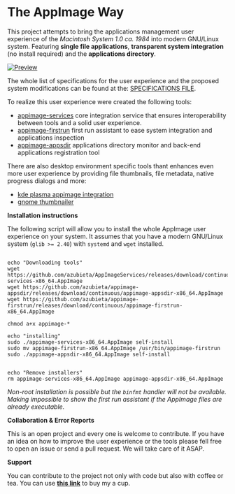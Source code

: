 # The AppImage Way

This project attempts to bring the applications management user experience of the *Macintosh 
System 1.0 ca. 1984* into modern GNU/Linux system. Featuring **single file applications**, 
**transparent system integration** (no install required) and the **applications directory**.

[![Preview](https://img.youtube.com/vi/UPQ44LUxBTM/sddefault.jpg)](https://www.youtube.com/watch?v=UPQ44LUxBTM "The AppImage Way in action")


The whole list of specifications for the user experience and the proposed system modifications 
can be found at the: [SPECIFICATIONS FILE](https://github.com/azubieta/TheAppImageWay/blob/master/SPECIFICATION.md).

To realize this user experience were created the following tools:
- [appimage-services](https://github.com/azubieta/AppImageServices) core integration service that ensures interoperability
 between tools and a solid user experience.
- [appimage-firstrun](https://github.com/azubieta/appimage-firstrun) first run assistant to ease system integration and applications inspection
- [appimage-appsdir](https://github.com/azubieta/appimage-appsdir) applications directory monitor and back-end applications 
registration tool

There are also desktop environment specific tools thant enhances even more user experience
by providing file thumbnails, file metadata, native progress dialogs and more:
- [kde plasma appimage integration](https://github.com/azubieta/plasma-appimage-integration)
- [gnome thumbnailer](https://github.com/azubieta/appimage-gnome-thumbnailer)


**Installation instructions**

The following script will allow you to install the whole AppImage user experience on your 
system. It assumes that you have a modern GNU/Linux system (`glib >= 2.40`) with `systemd` 
and `wget` installed. 

 
```

echo "Downloading tools"
wget https://github.com/azubieta/AppImageServices/releases/download/continuous/appimage-services-x86_64.AppImage 
wget https://github.com/azubieta/appimage-appsdir/releases/download/continuous/appimage-appsdir-x86_64.AppImage
wget https://github.com/azubieta/appimage-firstrun/releases/download/continuous/appimage-firstrun-x86_64.AppImage

chmod a+x appimage-*

echo "installing"
sudo ./appimage-services-x86_64.AppImage self-install
sudo mv appimage-firstrun-x86_64.AppImage /usr/bin/appimage-firstrun
sudo ./appimage-appsdir-x86_64.AppImage self-install


echo "Remove installers"
rm appimage-services-x86_64.AppImage appimage-appsdir-x86_64.AppImage
```

_Non-root installation is possible but the `binfmt` handler will not be available. Making
impossible to show the first run assistant if the AppImage files are already executable._

**Collaboration & Error Reports**

This is an open project and every one is welcome to contribute. If you have an idea on how
to improve the user experience or the tools please fell free to open an issue or send a pull
request. We will take care of it ASAP.

**Support**

You can contribute to the project not only with code but also with coffee or tea. You can 
use [**this link**](https://www.paypal.com/paypalme2/azubieta) to buy my a cup.